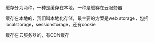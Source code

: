 缓存分为两种，一种是缓存在本地，一种是缓存在云服务器

缓存在本地的，我们叫本地化存储，最主要的方案是web storage，包括 localstorage，sessionstorage，还有cookie

缓存在云服务器的，有CDN缓存